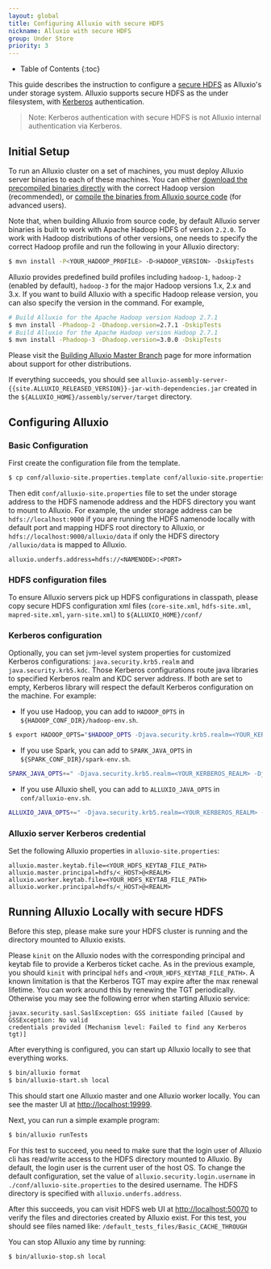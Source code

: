 ```yaml
---
layout: global
title: Configuring Alluxio with secure HDFS
nickname: Alluxio with secure HDFS
group: Under Store
priority: 3
---
```


* Table of Contents
{:toc}

This guide describes the instruction to configure a
[secure HDFS](https://hadoop.apache.org/docs/r2.7.2/hadoop-project-dist/hadoop-common/SecureMode.html)
as Alluxio's under storage system. Alluxio supports secure HDFS as the under filesystem, with
[Kerberos](http://web.mit.edu/kerberos/) authentication.

> Note: Kerberos authentication with secure HDFS is not Alluxio internal authentication via Kerberos.

## Initial Setup

To run an Alluxio cluster on a set of machines, you must deploy Alluxio server binaries to each of
these machines. You can either
[download the precompiled binaries directly](http://www.alluxio.org/download)
with the correct Hadoop version (recommended), or
[compile the binaries from Alluxio source code](Building-Alluxio-From-Source.html)
(for advanced users).

Note that, when building Alluxio from source code, by default Alluxio server binaries is built to
work with Apache Hadoop HDFS of version `2.2.0`. To work with Hadoop distributions of other
versions, one needs to specify  the correct Hadoop profile and run the following in your Alluxio
directory:

```bash
$ mvn install -P<YOUR_HADOOP_PROFILE> -D<HADOOP_VERSION> -DskipTests
```

Alluxio provides predefined build profiles including `hadoop-1`, `hadoop-2` (enabled by default),
`hadoop-3` for the major Hadoop versions 1.x, 2.x and 3.x. If you want to build Alluxio with a specific
Hadoop release version, you can also specify the version in the command. For example,

```bash
# Build Alluxio for the Apache Hadoop version Hadoop 2.7.1
$ mvn install -Phadoop-2 -Dhadoop.version=2.7.1 -DskipTests
# Build Alluxio for the Apache Hadoop version Hadoop 2.7.1
$ mvn install -Phadoop-3 -Dhadoop.version=3.0.0 -DskipTests
```

Please visit the
[Building Alluxio Master Branch](Building-Alluxio-From-Source.html#distro-support) page for more
information about support for other distributions.

If everything succeeds, you should see
`alluxio-assembly-server-{{site.ALLUXIO_RELEASED_VERSION}}-jar-with-dependencies.jar` created in
the `${ALLUXIO_HOME}/assembly/server/target` directory.


## Configuring Alluxio

### Basic Configuration

First create the configuration file from the template.

```bash
$ cp conf/alluxio-site.properties.template conf/alluxio-site.properties
```

Then edit `conf/alluxio-site.properties` file to set the under storage address to the HDFS namenode
address and the HDFS directory you want to mount to Alluxio. For example, the under storage address
can be `hdfs://localhost:9000` if you are running the HDFS namenode locally with default port and
mapping HDFS root directory to Alluxio, or `hdfs://localhost:9000/alluxio/data` if only the HDFS
directory `/alluxio/data` is mapped to Alluxio.

```
alluxio.underfs.address=hdfs://<NAMENODE>:<PORT>
```

### HDFS configuration files

To ensure Alluxio servers pick up HDFS configurations in classpath, please copy secure HDFS
configuration xml files (`core-site.xml`, `hdfs-site.xml`, `mapred-site.xml`, `yarn-site.xml`) to
`${ALLUXIO_HOME}/conf/`

### Kerberos configuration

Optionally, you can set jvm-level system properties for customized Kerberos configurations:
`java.security.krb5.realm` and `java.security.krb5.kdc`. Those Kerberos configurations route java
libraries to specified Kerberos realm and KDC server address.
If both are set to empty, Kerberos library will respect
the default Kerberos configuration on the machine. For example:

* If you use Hadoop, you can add to `HADOOP_OPTS` in `${HADOOP_CONF_DIR}/hadoop-env.sh`.

```bash
$ export HADOOP_OPTS="$HADOOP_OPTS -Djava.security.krb5.realm=<YOUR_KERBEROS_REALM> -Djava.security.krb5.kdc=<YOUR_KERBEROS_KDC_ADDRESS>"
```

* If you use Spark, you can add to `SPARK_JAVA_OPTS` in `${SPARK_CONF_DIR}/spark-env.sh`.

```bash
SPARK_JAVA_OPTS+=" -Djava.security.krb5.realm=<YOUR_KERBEROS_REALM> -Djava.security.krb5.kdc=<YOUR_KERBEROS_KDC_ADDRESS>"
```

* If you use Alluxio shell, you can add to `ALLUXIO_JAVA_OPTS` in `conf/alluxio-env.sh`.

```bash
ALLUXIO_JAVA_OPTS+=" -Djava.security.krb5.realm=<YOUR_KERBEROS_REALM> -Djava.security.krb5.kdc=<YOUR_KERBEROS_KDC_ADDRESS>"
```

### Alluxio server Kerberos credential

Set the following Alluxio properties in `alluxio-site.properties`:

```properties
alluxio.master.keytab.file=<YOUR_HDFS_KEYTAB_FILE_PATH>
alluxio.master.principal=hdfs/<_HOST>@<REALM>
alluxio.worker.keytab.file=<YOUR_HDFS_KEYTAB_FILE_PATH>
alluxio.worker.principal=hdfs/<_HOST>@<REALM>
```

## Running Alluxio Locally with secure HDFS

Before this step, please make sure your HDFS cluster is running and the directory mounted to
Alluxio exists.

Please `kinit` on the Alluxio nodes with the corresponding principal and keytab file
to provide a Kerberos ticket cache. As in the previous example, you should `kinit` with principal `hdfs` and
`<YOUR_HDFS_KEYTAB_FILE_PATH>`. A known limitation is that the Kerberos TGT may expire after
the max renewal lifetime. You can work around this by renewing the TGT periodically. Otherwise you
may see the following error when starting Alluxio service:

```
javax.security.sasl.SaslException: GSS initiate failed [Caused by GSSException: No valid
credentials provided (Mechanism level: Failed to find any Kerberos tgt)]
```

After everything is configured, you can start up Alluxio locally to see that everything works.

```bash
$ bin/alluxio format
$ bin/alluxio-start.sh local
```

This should start one Alluxio master and one Alluxio worker locally. You can see the master UI at
[http://localhost:19999](http://localhost:19999).

Next, you can run a simple example program:

```bash
$ bin/alluxio runTests
```

For this test to succeed, you need to make sure that the login user of Alluxio cli has
read/write access to the HDFS directory mounted to Alluxio. By default,
the login user is the current user of the host OS. To change the default configuration, set the value of
`alluxio.security.login.username` in `./conf/alluxio-site.properties` to the desired username.
The HDFS directory is specified with `alluxio.underfs.address`.

After this succeeds, you can visit HDFS web UI at [http://localhost:50070](http://localhost:50070)
to verify the files and directories created by Alluxio exist. For this test, you should see
files named like: `/default_tests_files/Basic_CACHE_THROUGH`

You can stop Alluxio any time by running:

```bash
$ bin/alluxio-stop.sh local
```

